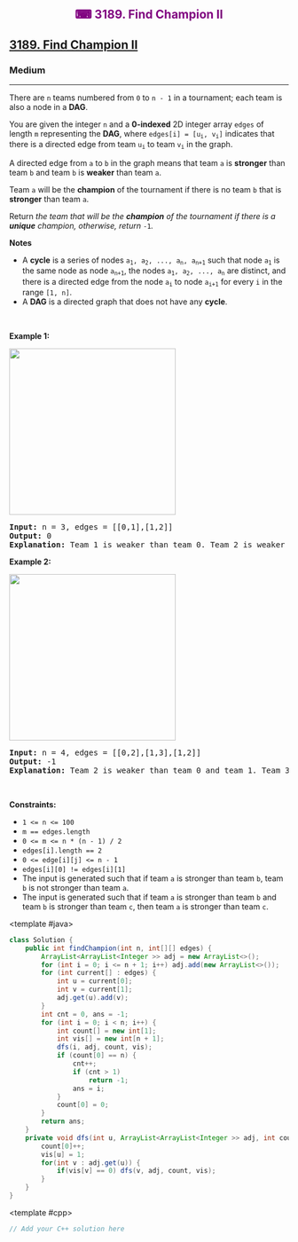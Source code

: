 <div align = "center">
<h style = "margin-bottom: 0px; margin-top: 0px; color : purple;" align = "center" class = "header">

## ⌨ 3189. Find Champion II

</h>
</div>

<h2><a href="https://leetcode.com/problems/find-champion-ii" target = "_blank">3189. Find Champion II</a></h2><h3>Medium</h3><hr><p>There are <code>n</code> teams numbered from <code>0</code> to <code>n - 1</code> in a tournament; each team is also a node in a <strong>DAG</strong>.</p>

<p>You are given the integer <code>n</code> and a <strong>0-indexed</strong> 2D integer array <code>edges</code> of length <code><font face="monospace">m</font></code> representing the <strong>DAG</strong>, where <code>edges[i] = [u<sub>i</sub>, v<sub>i</sub>]</code> indicates that there is a directed edge from team <code>u<sub>i</sub></code> to team <code>v<sub>i</sub></code> in the graph.</p>

<p>A directed edge from <code>a</code> to <code>b</code> in the graph means that team <code>a</code> is <strong>stronger</strong> than team <code>b</code> and team <code>b</code> is <strong>weaker</strong> than team <code>a</code>.</p>

<p>Team <code>a</code> will be the <strong>champion</strong> of the tournament if there is no team <code>b</code> that is <strong>stronger</strong> than team <code>a</code>.</p>

<p>Return <em>the team that will be the <strong>champion</strong> of the tournament if there is a <strong>unique</strong> champion, otherwise, return </em><code>-1</code><em>.</em></p>

<p><strong>Notes</strong></p>

<ul>
	<li>A <strong>cycle</strong> is a series of nodes <code>a<sub>1</sub>, a<sub>2</sub>, ..., a<sub>n</sub>, a<sub>n+1</sub></code> such that node <code>a<sub>1</sub></code> is the same node as node <code>a<sub>n+1</sub></code>, the nodes <code>a<sub>1</sub>, a<sub>2</sub>, ..., a<sub>n</sub></code> are distinct, and there is a directed edge from the node <code>a<sub>i</sub></code> to node <code>a<sub>i+1</sub></code> for every <code>i</code> in the range <code>[1, n]</code>.</li>
	<li>A <strong>DAG</strong> is a directed graph that does not have any <strong>cycle</strong>.</li>
</ul>

<p>&nbsp;</p>
<p><strong class="example">Example 1:</strong></p>

<p><img height="300" src="https://assets.leetcode.com/uploads/2023/10/19/graph-3.png" width="300" /></p>

<pre>
<strong>Input:</strong> n = 3, edges = [[0,1],[1,2]]
<strong>Output:</strong> 0
<strong>Explanation: </strong>Team 1 is weaker than team 0. Team 2 is weaker than team 1. So the champion is team 0.
</pre>

<p><strong class="example">Example 2:</strong></p>

<p><img height="300" src="https://assets.leetcode.com/uploads/2023/10/19/graph-4.png" width="300" /></p>

<pre>
<strong>Input:</strong> n = 4, edges = [[0,2],[1,3],[1,2]]
<strong>Output:</strong> -1
<strong>Explanation:</strong> Team 2 is weaker than team 0 and team 1. Team 3 is weaker than team 1. But team 1 and team 0 are not weaker than any other teams. So the answer is -1.
</pre>

<p>&nbsp;</p>
<p><strong>Constraints:</strong></p>

<ul>
	<li><code>1 &lt;= n &lt;= 100</code></li>
	<li><code>m == edges.length</code></li>
	<li><code>0 &lt;= m &lt;= n * (n - 1) / 2</code></li>
	<li><code>edges[i].length == 2</code></li>
	<li><code>0 &lt;= edge[i][j] &lt;= n - 1</code></li>
	<li><code>edges[i][0] != edges[i][1]</code></li>
	<li>The input is generated such that if team <code>a</code> is stronger than team <code>b</code>, team <code>b</code> is not stronger than team <code>a</code>.</li>
	<li>The input is generated such that if team <code>a</code> is stronger than team <code>b</code> and team <code>b</code> is stronger than team <code>c</code>, then team <code>a</code> is stronger than team <code>c</code>.</li>
</ul>

<CodeTabs :languages="[ { name: 'C++', slot: 'cpp' }, { name: 'Java', slot: 'java' } ]">

<template #java>

```java
class Solution {
    public int findChampion(int n, int[][] edges) {
        ArrayList<ArrayList<Integer >> adj = new ArrayList<>();
        for (int i = 0; i <= n + 1; i++) adj.add(new ArrayList<>());
        for (int current[] : edges) {
            int u = current[0];
            int v = current[1];
            adj.get(u).add(v);
        }
        int cnt = 0, ans = -1;
        for (int i = 0; i < n; i++) {
            int count[] = new int[1];
            int vis[] = new int[n + 1];
            dfs(i, adj, count, vis);
            if (count[0] == n) {
                cnt++;
                if (cnt > 1)
                    return -1;
                ans = i;
            }
            count[0] = 0;
        }
        return ans;
    }
    private void dfs(int u, ArrayList<ArrayList<Integer >> adj, int count[], int vis[]) {
        count[0]++;
        vis[u] = 1;
        for(int v : adj.get(u)) {
            if(vis[v] == 0) dfs(v, adj, count, vis);
        }
    }
}
```

</template>

<template #cpp>

```cpp
// Add your C++ solution here
```

</template>

</CodeTabs>
